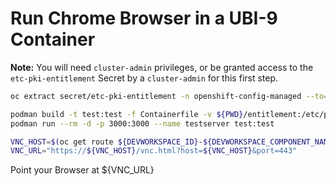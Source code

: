 # Run Chrome Browser in a UBI-9 Container

__Note:__ You will need `cluster-admin` privileges, or be granted access to the `etc-pki-entitlement` Secret by a `cluster-admin` for this first step.

```bash
oc extract secret/etc-pki-entitlement -n openshift-config-managed --to=entitlement --confirm
```

```bash
podman build -t test:test -f Containerfile -v ${PWD}/entitlement:/etc/pki/entitlement:Z .
podman run --rm -d -p 3000:3000 --name testserver test:test 

VNC_HOST=$(oc get route ${DEVWORKSPACE_ID}-${DEVWORKSPACE_COMPONENT_NAME}-3000-tiger-vnc -o jsonpath={.spec.host})
VNC_URL="https://${VNC_HOST}/vnc.html?host=${VNC_HOST}&port=443"
```

Point your Browser at ${VNC_URL}
